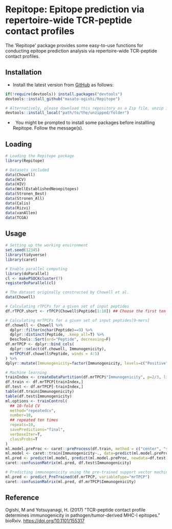 Repitope: Epitope prediction via repertoire-wide TCR-peptide contact profiles
===============================================

The 'Repitope' package provides some easy-to-use functions for conducting epitope prediction analysis via repertoire-wide TCR-peptide contact profiles.

Installation
------------------------

-   Install the latest version from [GitHub](https://github.com/masato-ogishi/Repitope) as follows:

``` r
if(!require(devtools)) install.packages("devtools")
devtools::install_github("masato-ogishi/Repitope")

# Alternatively, please download this repository as a Zip file, unzip it to the directory you want, and run the following command.
devtools::install_local("path/to/the/unzipped/folder")
```

-   You might be prompted to install some packages before installling Repitope. Follow the message(s).

Loading
------------------

``` r
# Loading the Repitope package
library(Repitope)

# Datasets included
data(Chowell)
data(HCV)
data(HIV)
data(WellEstablishedNeoepitopes)
data(Stronen_Best)
data(Stronen_All)
data(Calis)
data(Rizvi)
data(vanAllen)
data(TCGA)
```

Usage
-----------------------------------
``` r
# Setting up the working environment
set.seed(12345)
library(tidyverse)
library(caret)

# Enable parallel computing
library(doParallel)
cl <- makePSOCKcluster(7)
registerDoParallel(cl)

# The dataset originally constructed by Chowell et al.
data(Chowell)

# Calculating rTPCPs for a given set of input peptides
df.rTPCP.short <- rTPCP(Chowell$Peptide[1:10]) ## Choose the first ten peptide to reduce calculation burden

# Calculating mrTPCPs for a given set of input peptides[9-mers]
df.chowell <- Chowell %>% 
  dplyr::filter(nchar(Peptide)==9) %>%
  dplyr::distinct(Peptide, .keep_all=T) %>% 
  DescTools::Sort(ord="Peptide", decreasing=F)
df.mrTPCP <- dplyr::bind_cols(
  dplyr::select(df.chowell, Immunogenicity), 
  mrTPCP(df.chowell$Peptide, winds = 4:5)
) %>%
dplyr::mutate(Immunogenicity=factor(Immunogenicity, levels=c("Positive", "Negative")))

# Machine learning
trainIndex <- createDataPartition(df.mrTPCP$"Immunogenicity", p=2/3, list=F, times=1)
df.train <- df.mrTPCP[trainIndex,]
df.test <- df.mrTPCP[-trainIndex,]
table(df.train$Immunogenicity)
table(df.test$Immunogenicity)
ml.options <- trainControl(
  ## 10-fold CV
  method="repeatedcv",
  number=10,
  ## repeated ten times
  repeats=10,
  savePredictions="final", 
  verboseIter=T, 
  classProbs=T
)
ml.model.preProc <- caret::preProcess(df.train, method = c("center", "scale"))
ml.model <- caret::train(Immunogenicity~., data=predict(ml.model.preProc, newdata=df.train), method="svmPoly", trControl=ml.options)
ml.pred <- predict(ml.model, predict(ml.model.preProc, newdata=df.test))
caret::confusionMatrix(ml.pred, df.test$Immunogenicity)

# Predicting immunogenicity using the pre-trained support vector machine classifier
ml.pred <- predict_PreTrained(df.mrTPCP, variableType="mrTPCP")
caret::confusionMatrix(ml.pred, df.mrTPCP$Immunogenicity)

```

Reference
------------------------

Ogishi, M and Yotsuyanagi, H. (2017) "TCR-peptide contact profile determines immunogenicity in pathogen/tumor-derived MHC-I epitopes." bioRxiv. https://doi.org/10.1101/155317
